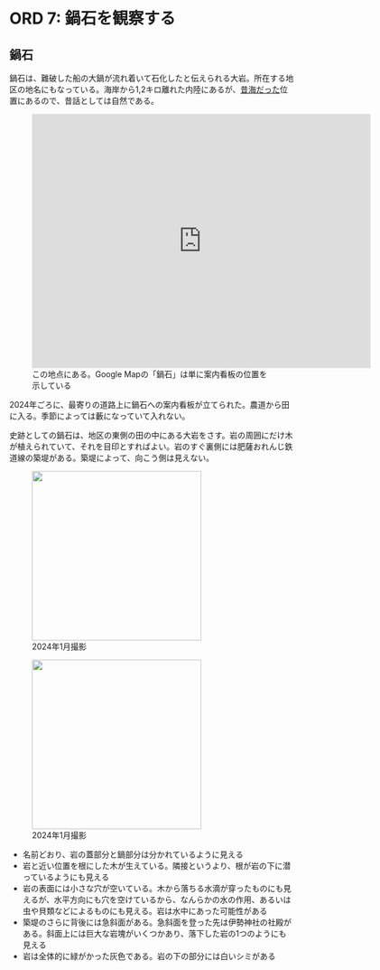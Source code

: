 # ORD 7: 鍋石を観察する

<!-- toc -->

## 鍋石

鍋石は、難破した船の大鍋が流れ着いて石化したと伝えられる大岩。所在する地区の地名にもなっている。海岸から1,2キロ離れた内陸にあるが、[昔海だった](./2.md)位置にあるので、昔話としては自然である。

<figure>
  <iframe src="https://www.google.com/maps/embed?pb=!1m17!1m12!1m3!1d797.4110201108905!2d130.2226789034813!3d32.06277679008206!2m3!1f0!2f0!3f0!3m2!1i1024!2i768!4f13.1!3m2!1m1!2zMzLCsDAzJzQ2LjUiTiAxMzDCsDEzJzIyLjQiRQ!5e1!3m2!1sen!2sjp!4v1707668585455!5m2!1sen!2sjp" width="600" height="450" style="border:0;" allowfullscreen="" loading="lazy" referrerpolicy="no-referrer-when-downgrade"></iframe>
  <figcaption>この地点にある。Google Mapの「鍋石」は単に案内看板の位置を示している</figcaption>
</figure>

2024年ごろに、最寄りの道路上に鍋石への案内看板が立てられた。農道から田に入る。季節によっては藪になっていて入れない。

史跡としての鍋石は、地区の東側の田の中にある大岩をさす。岩の周囲にだけ木が植えられていて、それを目印とすればよい。岩のすぐ裏側には肥薩おれんじ鉄道線の築堤がある。築堤によって、向こう側は見えない。

<figure>
  <img src="./images/20240813nabeishi1.jpg" width="300">
  <figcaption>2024年1月撮影</figcaption>
</figure>

<figure>
  <img src="./images/20240813nabeishi2.jpg" width="300">
  <figcaption>2024年1月撮影</figcaption>
</figure>

- 名前どおり、岩の蓋部分と鍋部分は分かれているように見える
- 岩と近い位置を根にした木が生えている。隣接というより、根が岩の下に潜っているようにも見える
- 岩の表面には小さな穴が空いている。木から落ちる水滴が穿ったものにも見えるが、水平方向にも穴を空けているから、なんらかの水の作用、あるいは虫や貝類などによるものにも見える。岩は水中にあった可能性がある
- 築堤のさらに背後には急斜面がある。急斜面を登った先は伊勢神社の社殿がある。斜面上には巨大な岩塊がいくつかあり、落下した岩の1つのようにも見える
- 岩は全体的に緑がかった灰色である。岩の下の部分には白いシミがある
